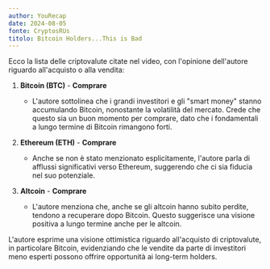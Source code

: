 ```yaml
---
author: YouRecap
date: 2024-08-05
fonte: CryptosRUs
titolo: Bitcoin Holders...This is Bad
---
```


Ecco la lista delle criptovalute citate nel video, con l'opinione dell'autore riguardo all'acquisto o alla vendita:

1. **Bitcoin (BTC)** - **Comprare**
   - L'autore sottolinea che i grandi investitori e gli "smart money" stanno accumulando Bitcoin, nonostante la volatilità del mercato. Crede che questo sia un buon momento per comprare, dato che i fondamentali a lungo termine di Bitcoin rimangono forti.

2. **Ethereum (ETH)** - **Comprare**
   - Anche se non è stato menzionato esplicitamente, l'autore parla di afflussi significativi verso Ethereum, suggerendo che ci sia fiducia nel suo potenziale.

3. **Altcoin** - **Comprare**
   - L'autore menziona che, anche se gli altcoin hanno subito perdite, tendono a recuperare dopo Bitcoin. Questo suggerisce una visione positiva a lungo termine anche per le altcoin.

L'autore esprime una visione ottimistica riguardo all'acquisto di criptovalute, in particolare Bitcoin, evidenziando che le vendite da parte di investitori meno esperti possono offrire opportunità ai long-term holders.
